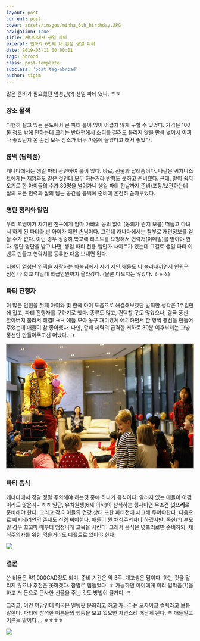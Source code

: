 ```yaml
---
layout: post
current: post
cover: assets/images/minha_6th_birthday.JPG
navigation: True
title: 캐나다에서 생일 파티   
excerpt: 민하의 6번째 대 환장 생일 파뤼 
date: 2019-03-11 00:00:01
tags: abroad  
class: post-template
subclass: 'post tag-abroad'
author: tigim
---
```


많은 준비가 필요했던 엄청난(?) 생일 파티 였다. ㅎㅎ

### 장소 물색  

다행히 살고 있는 콘도에서 큰 파티 룸이 있어 어렵지 않게 구할 수 있었다. 가격은 100불 정도 밖에 안하는데 크기는 반대편에서 소리를 질러도 들리지 않을 만큼 넓어서 어찌나 좋았던지 온 손님 모두 장소가 너무 마음에 들었다고 해서 좋았다. 

### 룹백 (답례품)  

캐나다에서는 생일 파티 관련하여 룰이 있다. 바로, 선물과 답례품이다. 나같은 귀차니스트에게는 재앙과도 같은 것인데 모두 하는거라 반항도 못하고 준비했다. 근데, 말이 쉽지 오기로 한 아이들의 수가 30명을 넘어가니 생일 파티 전날까지 준비/포장/보관하는데 집의 모든 인력과 집의 남는 공간을 룹백에 준비에 온전히 쏟아부었다.  

### 명단 정리와 알림    

우리 꼬맹이가 자기반 친구에게 엄마 아빠의 동의 없이 (동의가 뭔지 모름) 떠들고 다녀서 하게 된 파티라 반 아이가 메인 손님이다. 그런데 캐나다에서는 함부로 개인정보를 얻을 수가 없다. 이런 경우 정중히 학교에 리스트를 요청해서 연락처(이메일)를 받아야 한다. 일단 명단을 받고 나면, 생일 파티 전용 앱인가 사이트가 있는데 그걸로 생일 파티 이벤트 만들고 연락처를 등록한 다음 보내면 된다.  

더불어 엄청난 인맥을 자랑하는 마눌님께서 자기 지인 애들도 다 불러재끼면서 인원은 점점 나 학교 다닐때 학급인원까지 올라갔다. (물론 다오지는 않았다. ㅎㅎㅎ)

### 파티 진행자  

이 많은 인원을 첫째 아이와 몇 한국 아이 도움으로 해결해보겠단 발칙한 생각은 1주일만에 접고, 파티 진행자를 구하기로 했다. 종류도 많고, 컨택할 곳도 많았으나, 결국 풍선 할아버지 불러서 해결! ㅋㅋ 애들 모아 놓구 재미있게 얘기하면서 한 명씩 풍선을 만들어주었는데 애들이 참 좋아했다. 다만, 할배 체력의 급격한 저하로 30분 이후부터는 그냥 풍선만 만들어주고선 떠났다. ㅋ 

![](assets/images/balooner.jpg)

### 파티 음식  

캐나다에서 정말 정말 주의해야 하는것 중에 하나가 음식이다. 알러지 있는 애들이 어쩜 이리도 많은지~ ㅎㅎ 일단, 유치원생(6세 이하)이 참석하는 행사이면 무조건 **넛프리**로 준비해야 한다. 그리고 각 아이들의 건강 상태 또한 파티전에 체크해 두어야한다. 다음으로 베지테리언의 존재도 신경 써야한다. 애들이 뭔 채식주의자냐 하겠지만, 독한(?) 부모일 경우 꼬꼬마 때부터 엄청나게 교육을 시킨다. 그래서 음식은 넛프리로만 준비하되, 채식주의자를 위한 먹을거리도 디폴트로 있어야 한다.  

![](http://eatnutfree.com/wp-content/uploads/2011/08/peanut_free-300x286.jpg)  


### 결론  

쓴 비용은 약1,000CAD정도 되며, 준비 기간은 약 3주, 개고생은 덤이다. 하는 것을 말리지 않으나 추천은 못하겠다. 참말로 힘들었다. ㅎ 가능하면 아이에게 미리 입막음(?)을 하고 저 돈으로 근사한 선물을 주는 것도 방법이 될거다. ㅋ  

그리고, 이건 여담인데 미국은 멜팅팟 문화라고 하고 캐나다는 모자이크 컬쳐라고 보통 말한다. 파티에 참석한 어른들의 행동을 보고 있으면 자연스레 깨닫게 된다. ㅋ 애들말고 어른들 말이다.... ㅎㅎㅎㅎ

![](https://usercontent1.hubstatic.com/13321276_f520.jpg)